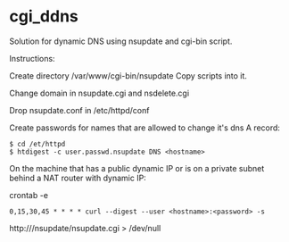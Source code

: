 cgi_ddns
========

Solution for dynamic DNS using nsupdate and cgi-bin script.

Instructions:

Create directory /var/www/cgi-bin/nsupdate
Copy scripts into it.

Change domain in nsupdate.cgi and nsdelete.cgi

Drop nsupdate.conf in /etc/httpd/conf

Create passwords for names that are allowed to change it's dns A record:

    $ cd /et/httpd
    $ htdigest -c user.passwd.nsupdate DNS <hostname>


On the machine that has a public dynamic IP or is on a private subnet
behind a NAT router with dynamic IP:

crontab  -e
 
    0,15,30,45 * * * * curl --digest --user <hostname>:<password> -s
http://<YOURWEBSERVER>/nsupdate/nsupdate.cgi > /dev/null

